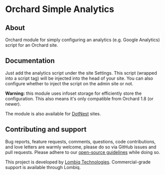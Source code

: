 # Orchard Simple Analytics



## About

Orchard module for simply configuring an analytics (e.g. Google Analytics) script for an Orchard site.


## Documentation


Just add the analytics script under the site Settings. This script (wrapped into a script tag) will be injected into the head of your site. You can also configure whether to inject the script on the admin site or not.

**Warning:** this module uses infoset storage for efficiently store the configuration. This also means it's only compatible from Orchard 1.8 (or newer).

The module is also available for [DotNest](http://dotnest.com/) sites.


## Contributing and support

Bug reports, feature requests, comments, questions, code contributions, and love letters are warmly welcome, please do so via GitHub issues and pull requests. Please adhere to our [open-source guidelines](https://lombiq.com/open-source-guidelines) while doing so.

This project is developed by [Lombiq Technologies](https://lombiq.com/). Commercial-grade support is available through Lombiq.